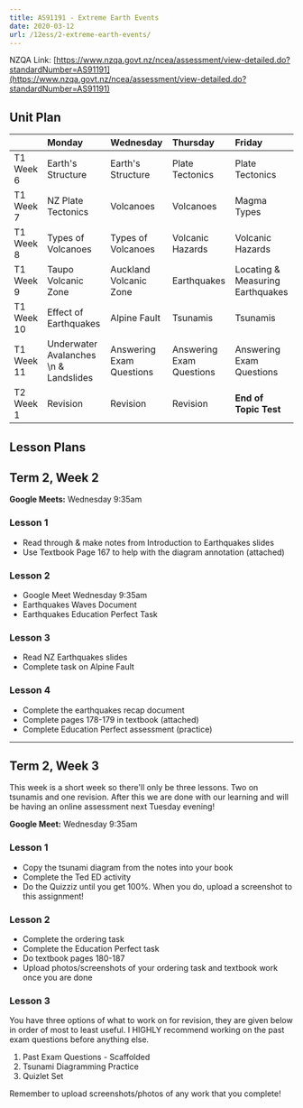 ```yaml
---
title: AS91191 - Extreme Earth Events
date: 2020-03-12
url: /12ess/2-extreme-earth-events/
---
```


NZQA Link: [https://www.nzqa.govt.nz/ncea/assessment/view-detailed.do?standardNumber=AS91191](https://www.nzqa.govt.nz/ncea/assessment/view-detailed.do?standardNumber=AS91191)

## Unit Plan

|             | Monday                                 | Wednesday                 | Thursday                  | Friday                            |
|:------------|:---------------------------------------|:--------------------------|:--------------------------|:----------------------------------|
| T1 Week 6   | Earth's Structure                      | Earth's Structure         | Plate Tectonics           | Plate Tectonics                   |
| T1 Week 7   | NZ Plate Tectonics                     | Volcanoes                 | Volcanoes                 | Magma Types                       |
| T1 Week 8   | Types of Volcanoes                     | Types of Volcanoes        | Volcanic Hazards          | Volcanic Hazards                  |
| T1 Week 9   | Taupo Volcanic Zone                    | Auckland Volcanic Zone    | Earthquakes               | Locating & Measuring Earthquakes  |
| T1 Week 10  | Effect of Earthquakes                  | Alpine Fault              | Tsunamis                  | Tsunamis                          |
| T1 Week 11  | Underwater Avalanches \n & Landslides  | Answering Exam Questions  | Answering Exam Questions  | Answering Exam Questions          |
| T2 Week 1   | Revision                               | Revision                  | Revision                  | __End of Topic Test__             |

## Lesson Plans

## Term 2, Week 2

__Google Meets:__ Wednesday 9:35am

### Lesson 1

- Read through & make notes from Introduction to Earthquakes slides
- Use Textbook Page 167 to help with the diagram annotation (attached)

### Lesson 2

- Google Meet Wednesday 9:35am
- Earthquakes Waves Document
- Earthquakes Education Perfect Task

### Lesson 3

- Read NZ Earthquakes slides
- Complete task on Alpine Fault 

### Lesson 4

- Complete the earthquakes recap document
- Complete pages 178-179 in textbook (attached)
- Complete Education Perfect assessment (practice)

---

## Term 2, Week 3

This week is a short week so there'll only be three lessons. Two on tsunamis and one revision. After this we are done with our learning and will be having an online assessment next Tuesday evening!

__Google Meet:__ Wednesday 9:35am

### Lesson 1

- Copy the tsunami diagram from the notes into your book
- Complete the Ted ED activity
- Do the Quizziz until you get 100%. When you do, upload a screenshot to this assignment!

### Lesson 2

- Complete the ordering task
- Complete the Education Perfect task
- Do textbook pages 180-187
- Upload photos/screenshots of your ordering task and textbook work once you are done

### Lesson 3

You have three options of what to work on for revision, they are given below in order of most to least useful. I HIGHLY recommend working on the past exam questions before anything else.

1. Past Exam Questions - Scaffolded
2. Tsunami Diagramming Practice
3. Quizlet Set

Remember to upload screenshots/photos of any work that you complete!